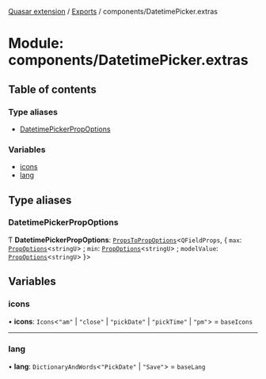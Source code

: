 [Quasar extension](../index.md) / [Exports](../modules.md) / components/DatetimePicker.extras

# Module: components/DatetimePicker.extras

## Table of contents

### Type aliases

- [DatetimePickerPropOptions](components_DatetimePicker_extras.md#datetimepickerpropoptions)

### Variables

- [icons](components_DatetimePicker_extras.md#icons)
- [lang](components_DatetimePicker_extras.md#lang)

## Type aliases

### DatetimePickerPropOptions

Ƭ **DatetimePickerPropOptions**: [`PropsToPropOptions`](components_api.md#propstopropoptions)<`QFieldProps`, { `max`: [`PropOptions`](../interfaces/components_api.PropOptions.md)<`stringU`\> ; `min`: [`PropOptions`](../interfaces/components_api.PropOptions.md)<`stringU`\> ; `modelValue`: [`PropOptions`](../interfaces/components_api.PropOptions.md)<`stringU`\>  }\>

## Variables

### icons

• **icons**: `Icons`<``"am"`` \| ``"close"`` \| ``"pickDate"`` \| ``"pickTime"`` \| ``"pm"``\> = `baseIcons`

___

### lang

• **lang**: `DictionaryAndWords`<``"PickDate"`` \| ``"Save"``\> = `baseLang`
